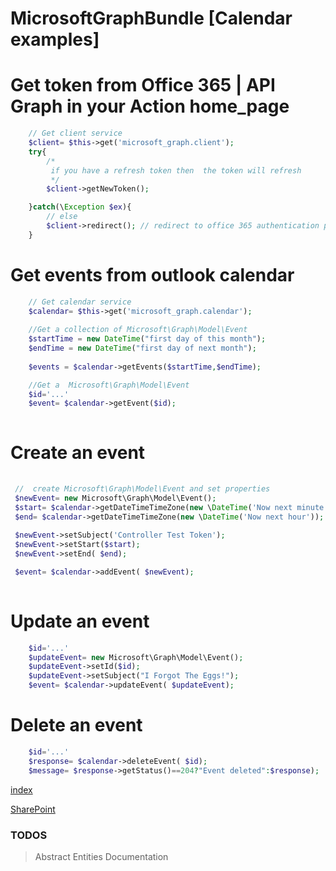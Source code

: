 # MicrosoftGraphBundle [Calendar examples]





# Get  token from Office 365 | API Graph  in your Action home_page 
``` php
    // Get client service 
    $client= $this->get('microsoft_graph.client');
    try{
        /*
         if you have a refresh token then  the token will refresh 
         */
        $client->getNewToken();

    }catch(\Exception $ex){
        // else 
        $client->redirect(); // redirect to office 365 authentication page
    }


```


# Get events from outlook calendar

``` php
    // Get calendar service 
    $calendar= $this->get('microsoft_graph.calendar');
            
    //Get a collection of Microsoft\Graph\Model\Event
    $startTime = new DateTime("first day of this month");
    $endTime = new DateTime("first day of next month");
    
    $events = $calendar->getEvents($startTime,$endTime);

    //Get a  Microsoft\Graph\Model\Event
    $id='...'
    $event= $calendar->getEvent($id);
     
```


 # Create an event
   ``` php    
            
    //  create Microsoft\Graph\Model\Event and set properties
    $newEvent= new Microsoft\Graph\Model\Event();              
    $start= $calendar->getDateTimeTimeZone(new \DateTime('Now next minute'));
    $end= $calendar->getDateTimeTimeZone(new \DateTime('Now next hour'));
    
    $newEvent->setSubject('Controller Test Token');
    $newEvent->setStart($start);
    $newEvent->setEnd( $end);     

    $event= $calendar->addEvent( $newEvent);
     
```

 # Update an event
``` php
    $id='...'
    $updateEvent= new Microsoft\Graph\Model\Event(); 
    $updateEvent->setId($id);
    $updateEvent->setSubject("I Forgot The Eggs!");
    $event= $calendar->updateEvent( $updateEvent);

``` 

 # Delete an event
``` php
    $id='...'
    $response= $calendar->deleteEvent( $id);
    $message= $response->getStatus()==204?"Event deleted":$response);

```

[index](../README.md)

[SharePoint](/docs/SharePoint.md)


### TODOS
> Abstract Entities
> Documentation